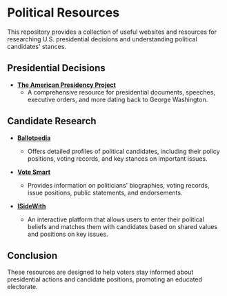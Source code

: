 # Political Resources

This repository provides a collection of useful websites and resources for researching U.S. presidential decisions and understanding political candidates' stances.

## Presidential Decisions

- **[The American Presidency Project](https://www.presidency.ucsb.edu)**
  - A comprehensive resource for presidential documents, speeches, executive orders, and more dating back to George Washington.

## Candidate Research

- **[Ballotpedia](https://www.ballotpedia.org)**
  - Offers detailed profiles of political candidates, including their policy positions, voting records, and key stances on important issues.

- **[Vote Smart](https://www.votesmart.org)**
  - Provides information on politicians' biographies, voting records, issue positions, public statements, and endorsements.

- **[ISideWith](https://www.isidewith.com)**
  - An interactive platform that allows users to enter their political beliefs and matches them with candidates based on shared values and positions on key issues.

## Conclusion

These resources are designed to help voters stay informed about presidential actions and candidate positions, promoting an educated electorate.

